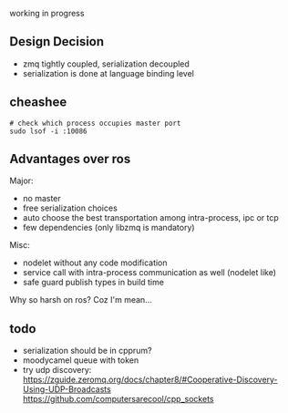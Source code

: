 working in progress


## Design Decision
- zmq tightly coupled, serialization decoupled
- serialization is done at language binding level

## cheashee
```shell
# check which process occupies master port
sudo lsof -i :10086
```

## Advantages over ros
Major:
- no master
- free serialization choices
- auto choose the best transportation among intra-process, ipc or tcp
- few dependencies (only libzmq is mandatory)

Misc:
- nodelet without any code modification
- service call with intra-process communication as well (nodelet like)
- safe guard publish types in build time

Why so harsh on ros? Coz I'm mean...

## todo
- serialization should be in cpprum?
- moodycamel queue with token
- try udp discovery:
  https://zguide.zeromq.org/docs/chapter8/#Cooperative-Discovery-Using-UDP-Broadcasts
  https://github.com/computersarecool/cpp_sockets